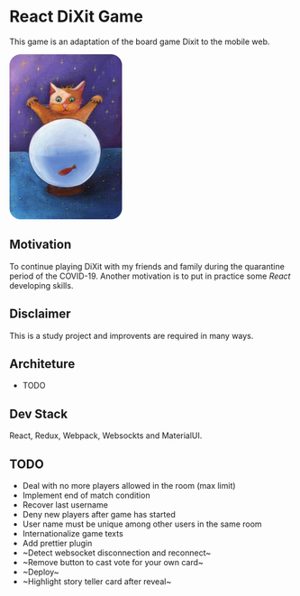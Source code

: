 # React DiXit Game

This game is an adaptation of the board game Dixit to the mobile web. 

![cat](./public/cards/card_43.png)

## Motivation 

To continue playing DiXit with my friends and family during the quarantine period of the COVID-19. Another motivation is to put in practice some _React_ developing skills. 

## Disclaimer

This is a study project and improvents are required in many ways.

## Architeture

* TODO

## Dev Stack

React, Redux, Webpack, Websockts and MaterialUI.

## TODO

* Deal with no more players allowed in the room (max limit)
* Implement end of match condition
* Recover last username
* Deny new players after game has started
* User name must be unique among other users in the same room
* Internationalize game texts
* Add prettier plugin
* ~Detect websocket disconnection and reconnect~
* ~Remove button to cast vote for your own card~
* ~Deploy~
* ~Highlight story teller card after reveal~
